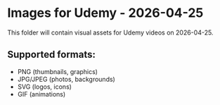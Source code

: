 # Images for Udemy - 2026-04-25

This folder will contain visual assets for Udemy videos on 2026-04-25.

## Supported formats:
- PNG (thumbnails, graphics)
- JPG/JPEG (photos, backgrounds)
- SVG (logos, icons)
- GIF (animations)
